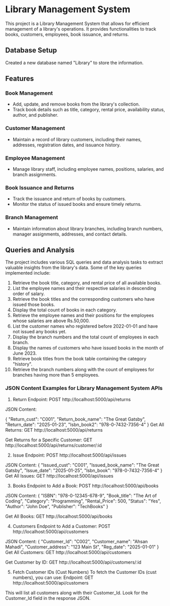 # Library Management System

This project is a Library Management System that allows for efficient management of a library's operations. It provides functionalities to track books, customers, employees, book issuance, and returns.

## Database Setup

Created a new database named "Library" to store the information.

## Features

### Book Management
- Add, update, and remove books from the library's collection.
- Track book details such as title, category, rental price, availability status, author, and publisher.

### Customer Management
- Maintain a record of library customers, including their names, addresses, registration dates, and issuance history.

### Employee Management
- Manage library staff, including employee names, positions, salaries, and branch assignments.

### Book Issuance and Returns
- Track the issuance and return of books by customers.
- Monitor the status of issued books and ensure timely returns.

### Branch Management
- Maintain information about library branches, including branch numbers, manager assignments, addresses, and contact details.

## Queries and Analysis

The project includes various SQL queries and data analysis tasks to extract valuable insights from the library's data. Some of the key queries implemented include:

1. Retrieve the book title, category, and rental price of all available books.
2. List the employee names and their respective salaries in descending order of salary.
3. Retrieve the book titles and the corresponding customers who have issued those books.
4. Display the total count of books in each category.
5. Retrieve the employee names and their positions for the employees whose salaries are above Rs.50,000.
6. List the customer names who registered before 2022-01-01 and have not issued any books yet.
7. Display the branch numbers and the total count of employees in each branch.
8. Display the names of customers who have issued books in the month of June 2023.
9. Retrieve book titles from the book table containing the category "history".
10. Retrieve the branch numbers along with the count of employees for branches having more than 5 employees.


### JSON Content Examples for Library Management System APIs

1. Return
Endpoint:
POST http://localhost:5000/api/returns

JSON Content:

{
  "Return_cust": "C001",
  "Return_book_name": "The Great Gatsby",
  "Return_date": "2025-01-23",
  "Isbn_book2": "978-0-7432-7356-4"
}
Get All Returns:
GET http://localhost:5000/api/returns

Get Returns for a Specific Customer:
GET http://localhost:5000/api/returns/customer/:id

2. Issue
Endpoint:
POST http://localhost:5000/api/issues

JSON Content:
{
  "Issued_cust": "C001",
  "Issued_book_name": "The Great Gatsby",
  "Issue_date": "2025-01-25",
  "Isbn_book": "978-0-7432-7356-4"
}
Get All Issues:
GET http://localhost:5000/api/issues

3. Books
Endpoint to Add a Book:
POST http://localhost:5000/api/books

JSON Content:
{
  "ISBN": "978-0-12345-678-9",
  "Book_title": "The Art of Coding",
  "Category": "Programming",
  "Rental_Price": 500,
  "Status": "Yes",
  "Author": "John Doe",
  "Publisher": "TechBooks"
}

Get All Books:
GET http://localhost:5000/api/books

4. Customers
Endpoint to Add a Customer:
POST http://localhost:5000/api/customers

JSON Content:
{
  "Customer_Id": "C002",
  "Customer_name": "Ahsan Mahadi",
  "Customer_address": "123 Main St",
  "Reg_date": "2025-01-01"
}
Get All Customers:
GET http://localhost:5000/api/customers

Get Customer by ID:
GET http://localhost:5000/api/customers/:id

5. Fetch Customer IDs (Cust Numbers)
To fetch the Customer IDs (cust numbers), you can use:
Endpoint:
GET http://localhost:5000/api/customers

This will list all customers along with their Customer_Id. Look for the Customer_Id field in the response JSON.



